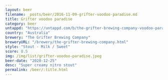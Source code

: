 ```yaml
---
layout: beer
filename: _posts/beer/2016-11-09-grifter-voodoo-paradise.md
title: Grifter voodoo paradise
category: beer
untappd: "https://untappd.com/b/the-grifter-brewing-company-voodoo-paradise/1705233"
country: "Australia"
brewery: "The Grifter Brewing Company"
breweryURL: "/brewery/the-grifter-brewing-company.html"
style: "Stout - Milk / Sweet"
score: 8.5
img: /img/list/grifter-voodoo-paradise.jpeg
beer-date: "2020-12-25"
desc: "Super creamy nitro stout"
permalink: /beer/:title.html
---
```

